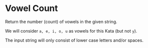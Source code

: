 # Vowel Count

Return the number (count) of vowels in the given string.

We will consider ```a, e, i, o, u``` as vowels for this Kata (but not ```y```).

The input string will only consist of lower case letters and/or spaces.